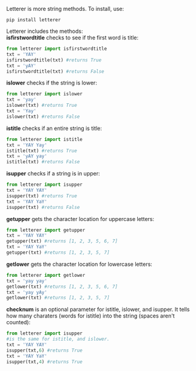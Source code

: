Letterer is more string methods.
To install, use:
```
pip install letterer
```
Letterer includes the methods:  
__isfirstwordtitle__ checks to see if the first word is title:
```python
from letterer import isfirstwordtitle
txt = 'YAY'
isfirstwordtitle(txt) #returns True
txt = 'yAY'
isfirstwordtitle(txt) #returns False
```
__islower__ checks if the string is lower:
```python
from letterer import islower
txt = 'yay'
islower(txt) #returns True
txt = 'Yay'
islower(txt) #returns False
```
__istitle__ checks if an entire string is title:
```python
from letterer import istitle
txt = 'YAY Yay'
istitle(txt) #returns True
txt = 'yAY yay'
istitle(txt) #returns False
```
__isupper__ checks if a string is in upper:
```python
from letterer import isupper
txt = 'YAY YAY'
isupper(txt) #returns True
txt = 'YAY YaY'
isupper(txt) #returns False
```
__getupper__ gets the character location for uppercase letters:
```python
from letterer import getupper
txt = 'YAY YAY'
getupper(txt) #returns [1, 2, 3, 5, 6, 7]
txt = 'YAY YaY'
getupper(txt) #returns [1, 2, 3, 5, 7]
```
__getlower__ gets the character location for lowercase letters:
```python
from letterer import getlower
txt = 'yay yay'
getlower(txt) #returns [1, 2, 3, 5, 6, 7]
txt = 'yay yAy'
getlower(txt) #returns [1, 2, 3, 5, 7]
```
__checknum__ is an optional parameter for istitle, islower, and isupper. It tells how many charaters (words for istitle) into the string (spaces aren't counted):
```python
from letterer import isupper
#is the same for istitle, and islower.
txt = 'YAY YAY'
isupper(txt,6) #returns True
txt = 'YAY YaY'
isupper(txt,4) #returns True
```